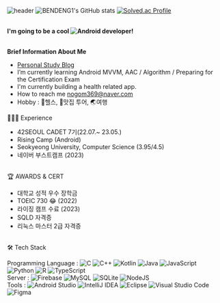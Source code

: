 ![header](https://capsule-render.vercel.app/api?type=Rounded&color=008000&height=200&section=header&text=Muscle💪%20Roh&fontSize=90&fontColor=FFFFFF)
![BENDENG1's GitHub stats](https://github-readme-stats.vercel.app/api?username=BENDENG1&show_icons=true&theme=merko) 
[![Solved.ac Profile](http://mazassumnida.wtf/api/v2/generate_badge?boj=nogom369)](https://solved.ac/nogom369/)<br>

<br><b>I'm going to be a cool ![Android](https://img.shields.io/badge/Android-3DDC84?style=for-the-badge&logo=android&logoColor=white) developer!</b>

<br><b>Brief Information About Me</b><br>
- [Personal Study Blog](https://bendeng-life.tistory.com/)<br>
- I’m currently learning Android MVVM, AAC / Algorithm / Preparing for the Certification Exam <br>
- I'm currently building a health related app. <br>
- How to reach me <a href="mailto:nogom369@naver.com">nogom369@naver.com</a>
- Hobby : 💪헬스, 🍖맛집 투어, 🌏여행<br>

🧑🏻‍💻 Experience <br>
- 42SEOUL CADET 7기(22.07.~ 23.05.)<br>
- Rising Camp (Android) <br>
- Seokyeong University, Computer Science (3.95/4.5) <br>
- 네이버 부스트캠프 (2023) <br>

<br>🏆 AWARDS & CERT
- 대학교 성적 우수 장학금 <br>
- TOEIC 730 😂 (2022)<br>
- 라이징 캠프 수료 (2023)
- SQLD 자격증
- 리눅스 마스터 2급 자격증

<br>🛠 Tech Stack <br>

Programming Language : 
![C](https://img.shields.io/badge/c-%2300599C.svg?style=for-the-badge&logo=c&logoColor=white)
![C++](https://img.shields.io/badge/c++-%2300599C.svg?style=for-the-badge&logo=c%2B%2B&logoColor=white)
![Kotlin](https://img.shields.io/badge/kotlin-%237F52FF.svg?style=for-the-badge&logo=kotlin&logoColor=white)
![Java](https://img.shields.io/badge/java-%23ED8B00.svg?style=for-the-badge&logo=openjdk&logoColor=white)
![JavaScript](https://img.shields.io/badge/javascript-%23323330.svg?style=for-the-badge&logo=javascript&logoColor=%23F7DF1E)
![Python](https://img.shields.io/badge/python-3670A0?style=for-the-badge&logo=python&logoColor=ffdd54)
![R](https://img.shields.io/badge/r-%23276DC3.svg?style=for-the-badge&logo=r&logoColor=white)
![TypeScript](https://img.shields.io/badge/typescript-%23007ACC.svg?style=for-the-badge&logo=typescript&logoColor=white)
<br>Server : 
![Firebase](https://img.shields.io/badge/Firebase-039BE5?style=for-the-badge&logo=Firebase&logoColor=white)
![MySQL](https://img.shields.io/badge/mysql-%2300f.svg?style=for-the-badge&logo=mysql&logoColor=white)
![SQLite](https://img.shields.io/badge/sqlite-%2307405e.svg?style=for-the-badge&logo=sqlite&logoColor=white)
![NodeJS](https://img.shields.io/badge/node.js-6DA55F?style=for-the-badge&logo=node.js&logoColor=white)
<br> Tools : 
![Android Studio](https://img.shields.io/badge/Android%20Studio-3DDC84.svg?style=for-the-badge&logo=android-studio&logoColor=white)
![IntelliJ IDEA](https://img.shields.io/badge/IntelliJIDEA-000000.svg?style=for-the-badge&logo=intellij-idea&logoColor=white)
![Eclipse](https://img.shields.io/badge/Eclipse-FE7A16.svg?style=for-the-badge&logo=Eclipse&logoColor=white)
![Visual Studio Code](https://img.shields.io/badge/Visual%20Studio%20Code-0078d7.svg?style=for-the-badge&logo=visual-studio-code&logoColor=white)
![Figma](https://img.shields.io/badge/figma-%23F24E1E.svg?style=for-the-badge&logo=figma&logoColor=white)

<br><br><br><br><br>
